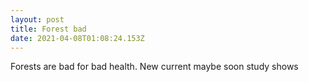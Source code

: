 ```yaml
---
layout: post
title: Forest bad
date: 2021-04-08T01:08:24.153Z
---
```

Forests are bad for bad health.  New current maybe soon study shows
